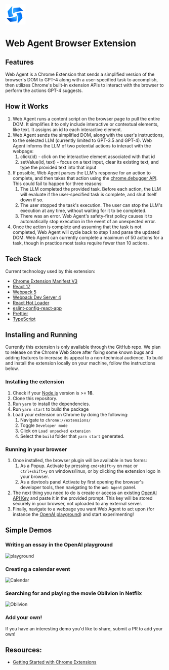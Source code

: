 <img src="src/assets/img/icon-128.png" width="64"/>

# Web Agent Browser Extension

## Features

Web Agent is a Chrome Extension that sends a simplified version of the browser's DOM to GPT-4 along with a user-specified task to accomplish, then utilizes Chrome's built-in extension APIs to interact with the browser to perform the actions GPT-4 suggests.

## How it Works

1. Web Agent runs a content script on the browser page to pull the entire DOM. It simplifies it to only include interactive or contextual elements, like text. It assigns an id to each interactive element.
2. Web Agent sends the simplified DOM, along with the user's instructions, to the selected LLM (currently limited to GPT-3.5 and GPT-4). Web Agent informs the LLM of two potential actions to interact with the webpage:
   1. click(id) - click on the interactive element associated with that id
   2. setValue(id, text) - focus on a text input, clear its existing text, and type the provided text into that input
3. If possible, Web Agent parses the LLM's response for an action to complete, and then takes that action using the [chrome.debugger API](https://developer.chrome.com/docs/extensions/reference/debugger/). This could fail to happen for three reasons:
   1. The LLM completed the provided task. Before each action, the LLM will evaluate if the user-specified task is complete, and shut itself down if so.
   2. The user stopped the task's execution. The user can stop the LLM's execution at any time, without waiting for it to be completed.
   3. There was an error. Web Agent's safety-first policy causes it to automatically stop execution in the event of an unexpected error.
4. Once the action is complete and assuming that the task is not completed, Web Agent will cycle back to step 1 and parse the updated DOM. Web Agent can currently complete a maximum of 50 actions for a task, though in practice most tasks require fewer than 10 actions.

## Tech Stack

Current technology used by this extension:

- [Chrome Extension Manifest V3](https://developer.chrome.com/docs/extensions/mv3/intro/mv3-overview/)
- [React 17](https://reactjs.org)
- [Webpack 5](https://webpack.js.org/)
- [Webpack Dev Server 4](https://webpack.js.org/configuration/dev-server/)
- [React Hot Loader](https://github.com/gaearon/react-hot-loader)
- [eslint-config-react-app](https://www.npmjs.com/package/eslint-config-react-app)
- [Prettier](https://prettier.io/)
- [TypeScript](https://www.typescriptlang.org/)

## Installing and Running

Currently this extension is only available through the GitHub repo. We plan to release on the Chrome Web Store after fixing some known bugs and adding features to increase its appeal to a non-technical audience. To build and install the extension locally on your machine, follow the instructions below.

### Installing the extension

1. Check if your [Node.js](https://nodejs.org/) version is >= **16**.
2. Clone this repository.
3. Run `yarn` to install the dependencies.
4. Run `yarn start` to build the package
5. Load your extension on Chrome by doing the following:
   1. Navigate to `chrome://extensions/`
   2. Toggle `Developer mode`
   3. Click on `Load unpacked extension`
   4. Select the `build` folder that `yarn start` generated.

### Running in your browser

1. Once installed, the browser plugin will be available in two forms:
   1. As a Popup. Activate by pressing `cmd+shift+y` on mac or `ctrl+shift+y` on windows/linux, or by clicking the extension logo in your browser.
   2. As a devtools panel Activate by first opening the browser's developer tools, then navigating to the `Web Agent` panel.
2. The next thing you need to do is create or access an existing [OpenAI API Key](https://platform.openai.com/account/api-keys) and paste it in the provided prompt. This key will be stored securely in your browser, not uploaded to any external server.
3. Finally, navigate to a webpage you want Web Agent to act upon (for instance the [OpenAI playground](https://platform.openai.com/playground)) and start experimenting!

## Simple Demos

### Writing an essay in the OpenAI playground
![playground](https://user-images.githubusercontent.com/41524992/227739246-53cb4587-6fa1-491f-80fa-f05ec0b13967.gif)


### Creating a calendar event
![Calendar](https://user-images.githubusercontent.com/41524992/227739258-e4721e54-1f97-46e2-a50e-36580ef26bc7.gif)


### Searching for and playing the movie Oblivion in Netflix
![Oblivion](https://user-images.githubusercontent.com/41524992/227739533-9c8711b0-ed21-4b28-9099-823a0d2a4db2.gif)



### Add your own!

If you have an interesting demo you'd like to share, submit a PR to add your own!

## Resources:

- [Getting Started with Chrome Extensions](https://developer.chrome.com/extensions/getstarted)
